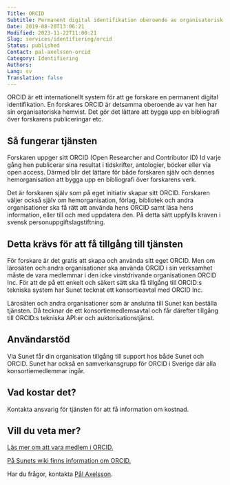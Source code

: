 ```yaml
---
Title: ORCID
Subtitle: Permanent digital identifikation oberoende av organisatorisk hemvist.
Date: 2019-08-20T13:06:21
Modified: 2023-11-22T11:00:21
Slug: services/identifiering/orcid
Status: published
Contact: pal-axelsson-orcid
Category: Identifiering
Authors: 
Lang: sv
Translation: false
---
```


ORCID är ett internationellt system för att ge forskare en permanent digital identifikation. En forskares ORCID är detsamma oberoende av var hen har sin organisatoriska hemvist. Det gör det lättare att bygga upp en bibliografi över forskarens publiceringar etc.

## Så fungerar tjänsten

Forskaren uppger sitt ORCID (Open Researcher and Contributor ID) Id varje gång hen publicerar sina resultat i tidskrifter, antologier, böcker eller via open access. Därmed blir det lättare för både forskaren själv och dennes hemorganisation att bygga upp en bibliografi över forskarens verk.

Det är forskaren själv som på eget initiativ skapar sitt ORCID. Forskaren väljer också själv om hemorganisation, förlag, bibliotek och andra organisationer ska få rätt att använda hens ORCID samt läsa hens information, eller till och med uppdatera den. På detta sätt uppfylls kraven i svensk personuppgiftslagstiftning.

## Detta krävs för att få tillgång till tjänsten

För forskare är det gratis att skapa och använda sitt eget ORCID. Men om lärosäten och andra organisationer ska använda ORCID i sin verksamhet måste de vara medlemmar i den icke vinstdrivande organisationen ORCID Inc. För att de på ett enkelt och säkert sätt ska få tillgång till ORCID:s tekniska system har Sunet tecknat ett konsortieavtal med ORCID Inc.

Lärosäten och andra organisationer som är anslutna till Sunet kan beställa tjänsten. Då tecknar de ett konsortiemedlemsavtal och får därefter tillgång till ORCID:s tekniska API:er och auktorisationstjänst.

## Användarstöd

Via Sunet får din organisation tillgång till support hos både Sunet och ORCID. Sunet har också en samverkansgrupp för ORCID i Sverige där alla konsortiemedlemmar ingår.

## Vad kostar det?

Kontakta ansvarig för tjänsten för att få information om kostnad.

## Vill du veta mer?

[Läs mer om att vara medlem i ORCID.](https://members.orcid.org/)

[På Sunets wiki finns information om ORCID.](https://wiki.sunet.se/display/ORCID)

Har du frågor, kontakta [Pål Axelsson](mailto:pax@sunet.se).

 

